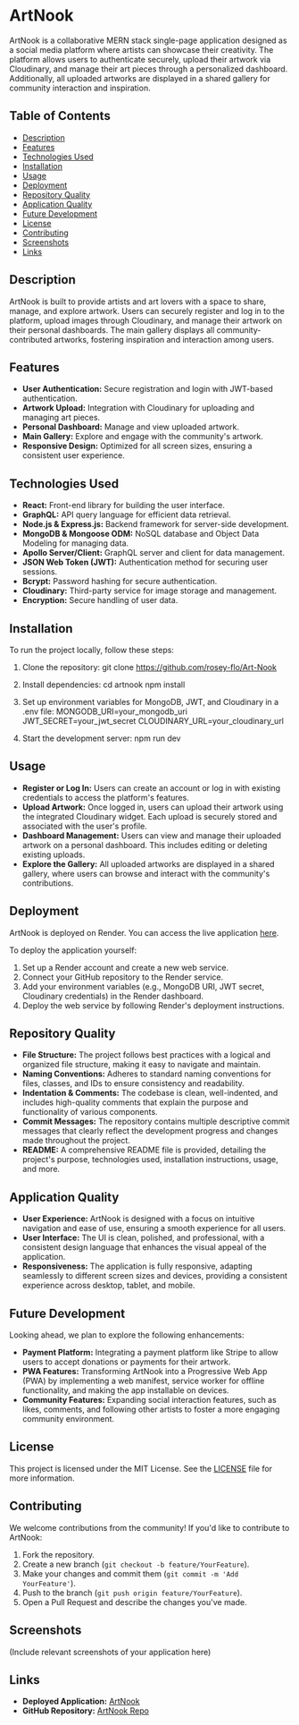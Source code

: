 # ArtNook

ArtNook is a collaborative MERN stack single-page application designed as a social media platform where artists can showcase their creativity. The platform allows users to authenticate securely, upload their artwork via Cloudinary, and manage their art pieces through a personalized dashboard. Additionally, all uploaded artworks are displayed in a shared gallery for community interaction and inspiration.

## Table of Contents

- [Description](#description)
- [Features](#features)
- [Technologies Used](#technologies-used)
- [Installation](#installation)
- [Usage](#usage)
- [Deployment](#deployment)
- [Repository Quality](#repository-quality)
- [Application Quality](#application-quality)
- [Future Development](#future-development)
- [License](#license)
- [Contributing](#contributing)
- [Screenshots](#screenshots)
- [Links](#links)

## Description

ArtNook is built to provide artists and art lovers with a space to share, manage, and explore artwork. Users can securely register and log in to the platform, upload images through Cloudinary, and manage their artwork on their personal dashboards. The main gallery displays all community-contributed artworks, fostering inspiration and interaction among users.

## Features

- **User Authentication:** Secure registration and login with JWT-based authentication.
- **Artwork Upload:** Integration with Cloudinary for uploading and managing art pieces.
- **Personal Dashboard:** Manage and view uploaded artwork.
- **Main Gallery:** Explore and engage with the community's artwork.
- **Responsive Design:** Optimized for all screen sizes, ensuring a consistent user experience.

## Technologies Used

- **React:** Front-end library for building the user interface.
- **GraphQL:** API query language for efficient data retrieval.
- **Node.js & Express.js:** Backend framework for server-side development.
- **MongoDB & Mongoose ODM:** NoSQL database and Object Data Modeling for managing data.
- **Apollo Server/Client:** GraphQL server and client for data management.
- **JSON Web Token (JWT):** Authentication method for securing user sessions.
- **Bcrypt:** Password hashing for secure authentication.
- **Cloudinary:** Third-party service for image storage and management.
- **Encryption:** Secure handling of user data.

## Installation

To run the project locally, follow these steps:

1. Clone the repository:
    git clone https://github.com/rosey-flo/Art-Nook

2. Install dependencies:
    cd artnook
    npm install

3. Set up environment variables for MongoDB, JWT, and Cloudinary in a .env file:
    MONGODB_URI=your_mongodb_uri
    JWT_SECRET=your_jwt_secret
    CLOUDINARY_URL=your_cloudinary_url

4. Start the development server:
    npm run dev

## Usage

- **Register or Log In:** Users can create an account or log in with existing credentials to access the platform's features.
- **Upload Artwork:** Once logged in, users can upload their artwork using the integrated Cloudinary widget. Each upload is securely stored and associated with the user's profile.
- **Dashboard Management:** Users can view and manage their uploaded artwork on a personal dashboard. This includes editing or deleting existing uploads.
- **Explore the Gallery:** All uploaded artworks are displayed in a shared gallery, where users can browse and interact with the community's contributions.

## Deployment

ArtNook is deployed on Render. You can access the live application [here](-).

To deploy the application yourself:

1. Set up a Render account and create a new web service.
2. Connect your GitHub repository to the Render service.
3. Add your environment variables (e.g., MongoDB URI, JWT secret, Cloudinary credentials) in the Render dashboard.
4. Deploy the web service by following Render's deployment instructions.

## Repository Quality

- **File Structure:** The project follows best practices with a logical and organized file structure, making it easy to navigate and maintain.
- **Naming Conventions:** Adheres to standard naming conventions for files, classes, and IDs to ensure consistency and readability.
- **Indentation & Comments:** The codebase is clean, well-indented, and includes high-quality comments that explain the purpose and functionality of various components.
- **Commit Messages:** The repository contains multiple descriptive commit messages that clearly reflect the development progress and changes made throughout the project.
- **README:** A comprehensive README file is provided, detailing the project's purpose, technologies used, installation instructions, usage, and more.

## Application Quality

- **User Experience:** ArtNook is designed with a focus on intuitive navigation and ease of use, ensuring a smooth experience for all users.
- **User Interface:** The UI is clean, polished, and professional, with a consistent design language that enhances the visual appeal of the application.
- **Responsiveness:** The application is fully responsive, adapting seamlessly to different screen sizes and devices, providing a consistent experience across desktop, tablet, and mobile.

## Future Development

Looking ahead, we plan to explore the following enhancements:

- **Payment Platform:** Integrating a payment platform like Stripe to allow users to accept donations or payments for their artwork.
- **PWA Features:** Transforming ArtNook into a Progressive Web App (PWA) by implementing a web manifest, service worker for offline functionality, and making the app installable on devices.
- **Community Features:** Expanding social interaction features, such as likes, comments, and following other artists to foster a more engaging community environment.

## License

This project is licensed under the MIT License. See the [LICENSE](LICENSE) file for more information.

## Contributing

We welcome contributions from the community! If you'd like to contribute to ArtNook:

1. Fork the repository.
2. Create a new branch (`git checkout -b feature/YourFeature`).
3. Make your changes and commit them (`git commit -m 'Add YourFeature'`).
4. Push to the branch (`git push origin feature/YourFeature`).
5. Open a Pull Request and describe the changes you've made.

## Screenshots

(Include relevant screenshots of your application here)

## Links

- **Deployed Application:** [ArtNook](https://your-app-url.com)
- **GitHub Repository:** [ArtNook Repo](https://github.com/rosey-flo/Art-Nook)



